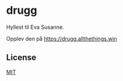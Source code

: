 # drugg

Hyllest til Eva Susanne.

Opplev den på https://drugg.allthethings.win

## License

[MIT](LICENSE)
